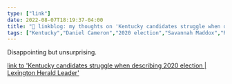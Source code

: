 ```yaml
---
type: ["link"]
date: 2022-08-07T18:19:37-04:00
title: "🔗 linkblog: my thoughts on 'Kentucky candidates struggle when describing 2020 election | Lexington Herald Leader'"
tags: ["Kentucky","Daniel Cameron","2020 election","Savannah Maddox","Ryan Quarles","Donald Trump"]
---
```

Disappointing but unsurprising.
 

[link to 'Kentucky candidates struggle when describing 2020 election | Lexington Herald Leader'](https://www.kentucky.com/news/nation-world/national/article264274006.html)
